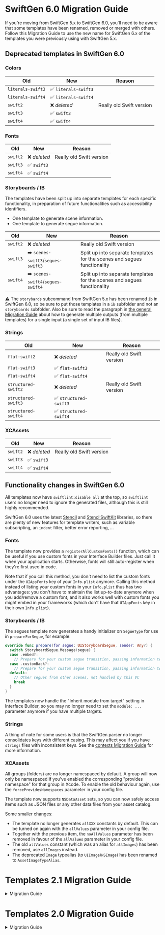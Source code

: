 # SwiftGen 6.0 Migration Guide

If you're moving from SwiftGen 5.x to SwiftGen 6.0, you'll need to be aware that some templates have been renamed, removed or merged with others. Follow this Migration Guide to use the new name for SwiftGen 6.x of the templates you were previously using with SwiftGen 5.x.

## Deprecated templates in SwiftGen 6.0

### Colors

| Old | New | Reason |
| --- | --- | ------ |
| `literals-swift3` | ✅ `literals-swift3` | |
| `literals-swift4` | ✅ `literals-swift4` | |
| `swift2` | ❌ _deleted_ | Really old Swift version |
| `swift3` | ✅ `swift3` | |
| `swift4` | ✅ `swift4` | |

### Fonts

| Old | New | Reason |
| --- | --- | ------ |
| `swift2` | ❌ _deleted_ | Really old Swift version |
| `swift3` | ✅ `swift3` | |
| `swift4` | ✅ `swift4` | |

### Storyboards / IB

The templates have been split up into separate templates for each specific functionality, in preparation of future functionalities such as accessibility identifiers.
- One template to generate scene information.
- One template to generate segue information.

| Old | New | Reason |
| --- | --- | ------ |
| `swift2` | ❌ _deleted_ | Really old Swift version |
| `swift3` | ➡️ `scenes-swift3`/`segues-swift3` | Split up into separate templates for the scenes and segues functionality |
| `swift4` | ➡️ `scenes-swift4`/`segues-swift4` | Split up into separate templates for the scenes and segues functionality |

⚠️ The `storybards` subcommand from SwiftGen 5.x has been renamed `ib` in SwiftGen 6.0, so be sure to put those templates in a `ib` subfolder and not an `storyboards` subfolder. Also be sure to read the paragraph in [the general Migration Guide](../MigrationGuide.md#commands-can-have-multiple-outputs) about how to generate multiple outputs (from multiple templates) for a single input (a single set of input IB files).

### Strings

| Old | New | Reason |
| --- | --- | ------ |
| `flat-swift2` | ❌ _deleted_ | Really old Swift version |
| `flat-swift3` | ✅ `flat-swift3` | |
| `flat-swift4` | ✅ `flat-swift4` | |
| `structured-swift2` | ❌ _deleted_ | Really old Swift version |
| `structured-swift3` | ✅ `structured-swift3` | |
| `structured-swift4` | ✅ `structured-swift4` | |

### XCAssets

| Old | New | Reason |
| --- | --- | ------ |
| `swift2` | ❌ _deleted_ | Really old Swift version |
| `swift3` | ✅ `swift3` | |
| `swift4` | ✅ `swift4` | |

## Functionality changes in SwiftGen 6.0

All templates now have `swiftlint:disable all` at the top, so `swiftlint` users no longer need to ignore the generated files, although this is still highly recommended.

SwiftGen 6.0 uses the latest [Stencil](https://github.com/stencilproject/Stencil/blob/master/CHANGELOG.md#0131) and [StencilSwiftKit](https://github.com/SwiftGen/StencilSwiftKit/blob/master/CHANGELOG.md#270) libraries, so there are plenty of new features for template writers, such as variable subscripting, an `indent` filter, better error reporting, ...

### Fonts

The template now provides a `registerAllCustomFonts()` function, which can be useful if you use custom fonts in your Interface Builder files. Just call it when your application starts. Otherwise, fonts will still auto-register when they're first used in code.

Note that if you call this method, you don't need to list the custom fonts under the `UIAppFonts` key of your `Info.plist` anymore. Calling this method instead of listing your custom fonts in your `Info.plist` thus has two advantages: you don't have to maintain the list up-to-date anymore when you add/remove a custom font, and it also works well with custom fonts you might embed in your frameworks (which don't have that `UIAppFonts` key in their own `Info.plist`).

### Storyboards / IB

The segues template now generates a handy initializer on `SegueType` for use in `prepareForSegue`, for example:

```swift
override func prepare(for segue: UIStoryboardSegue, sender: Any?) {
  switch StoryboardSegue.Message(segue) {
  case .embed?:
    // Prepare for your custom segue transition, passing information to the destionation VC
  case .customBack?:
    // Prepare for your custom segue transition, passing information to the destionation VC
  default:
    // Other segues from other scenes, not handled by this VC
    break
  }
}
```

The templates now handle the "Inherit module from target" setting in Interface Builder, so you may no longer need to set the `module: ...` parameter anymore if you have multiple targets.

### Strings

A thing of note for some users is that the SwiftGen parser no longer consolidates keys with different casing. This may affect you if you have `strings` files with inconsistent keys. See the [contexts Migration Guide](../SwiftGen%20Contexts.md#swiftgen-60-migration-guide) for more information.

### XCAssets

All groups (folders) are no longer namespaced by default. A group will now only be namespaced if you've enabled the corresponding "provides namespace" for that group in Xcode. To enable the old behaviour again, use the `forceProvidesNamespaces` parameter in your config file.

The template now supports `NSDataAsset` sets, so you can now safely access items such as JSON files or any other data files from your asset catalog.

Some smaller changes:
* The template no longer generates `allXXX` constants by default. This can be turned on again with the `allValues` parameter in your config file.
* Together with the previous item, the `noAllValues` parameter has been removed in favour of the `allValues` parameter in your config file.
* The old `allValues` constant (which was an alias for `allImages`) has been removed, use `allImages` instead.
* The deprecated `Image` typealias (to `UIImage`/`NSImage`) has been renamed to `AssetImageTypeAlias`.


# Templates 2.1 Migration Guide

<details>
<summary>Migration Guide</summary>

## Functionality changes in 2.1 (SwiftGen 5.1)

### XCAssets

The static `allValues` constant has been deprecated in favor of the `allImages` and `allColors` constants. This is because we've added support for named colors in asset catalogs.

</details>

# Templates 2.0 Migration Guide

<details>
<summary>Migration Guide</summary>

If you're moving from SwiftGen 4.x to SwiftGen 5.0, you'll need to be aware that some templates have been renamed, removed or merged with others. Follow this Migration Guide to use the new name for SwiftGen 5.x of the templates you were previously using with SwiftGen 4.x.

## Deprecated templates in 2.0 (SwiftGen 5.0)

The two general themes for this version are:

- Templates now reside in the subfolder corresponding to their subcommand (`colors`, `fonts`, ...) instead of the filename being prefixed with it.
- The `default` template doesn't exist anymore, templates now specify which swift version they support.

Below is a list of renamed ("➡️") and removed ("❌") templates, grouped by subcommand. If your template hasn't been renamed or removed, you don't need to do anything ("✅"). You still might want to review the documentation for that template, as there might be new features you may be interested in.

### Colors

| Old | New | Reason |
| --- | --- | ------ |
| `default` | ➡️ `swift2` | |
| `rawvalues` | ❌ _deleted_ | Seldomly used |
| `swift3` | ✅ `swift3` | |

### Fonts

| Old | New | Reason |
| --- | --- | ------ |
| `default` | ➡️ `swift2` | |
| `swift3` | ✅ `swift3` | |

### Images / XCAssets

| Old | New | Reason |
| --- | --- | ------ |
| `allvalues` | ➡️ `swift2`/`swift3` | All templates by default now generate an `allValues` static constant |
| `default` | ⚠️ `swift2` | Now integrates the recursive features of the previously named `dot-syntax` template |
| `dot-syntax` | ➡️ `swift2` | |
| `dot-syntax-swift3` | ➡️ `swift3` | |
| `swift3` | ⚠️ `swift3` | Now integrates the recursive features of the previously named `dot-syntax-swift3` template |

⚠️ The `images` subcommand from SwiftGen 4.x has been renamed `xcassets` in SwiftGen 5.0, so be sure to put those templates in a `xcassets` subfolder and not an `images` subfolder.

### Storyboards

| Old | New | Reason |
| --- | --- | ------ |
| `default` | ➡️ `swift2` | |
| `lowercase` | ❌ _deleted_ | No longer needed since we prefix classes with their module |
| `osx-default` | ➡️ `swift2` | Unified with the iOS template, just use `swift2` |
| `osx-lowercase` | ❌ _deleted_ | No longer needed since we prefix classes with their module |
| `osx-swift3` | ➡️ `swift3` | Unified with the iOS template, just use `swift3` |
| `swift3` | ⚠️ `swift3` | You'll probably need to adapt your call sites. See below. |
| `uppercase` | ❌ _deleted_ | No longer needed since we prefix classes with their module |

### Strings

| Old | New | Reason |
| --- | --- | ------ |
| `default` | ➡️ `flat-swift2` | |
| `dot-syntax` | ➡️ `structured-swift2` | |
| `dot-syntax-swift3` | ➡️ `structured-swift3` | |
| `genstrings` | ❌ _deleted_ | Seldomly used |
| `no-comments-swift3` | ❌ _deleted_ | The other templates now support a `noComments` parameter |
| `structured` | ❌ _deleted_ | Deprecated by `dot-syntax` (now called `structured-swift2/3`) |
| `swift3` | ➡️ `flat-swift3` | |

## Functionality changes in 2.0 (SwiftGen 5.0)

### Storyboards

You'll probably notice that your old codebase won't work with the new generated code. This is because we use a new, swiftier way of generating types for storyboard scenes. What it boils down to is that, if you had the following line in your code base:

```swift
StoryboardScene.Message.instantiateMessageList()
```

It should now become:

```swift
StoryboardScene.Message.messageList.instantiate()
```

💡 Tip: to help you do this transition, you may be interested in using the ["compatibility template"](https://github.com/SwiftGen/templates/wiki/SwiftGen-5.0-Migration:-compatibility-template) we suggest here. It will allow you to generate compatibility code for the old storyboard function calls, generating **depreciation warnings + renaming fix-its** for that SwiftGen 4.x API. This way you could then **use Xcode's "Fix all in scope" feature** to let Xcode do the renaming and migration for you!

</details>
